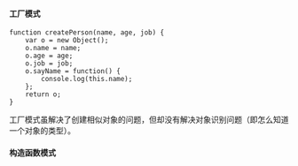 #### 工厂模式

    function createPerson(name, age, job) {
        var o = new Object();
        o.name = name;
        o.age = age;
        o.job = job;
        o.sayName = function() {
            console.log(this.name);
        };
        return o;
    }
    
 工厂模式虽解决了创建相似对象的问题，但却没有解决对象识别问题（即怎么知道一个对象的类型）。
 
 
#### 构造函数模式


    
